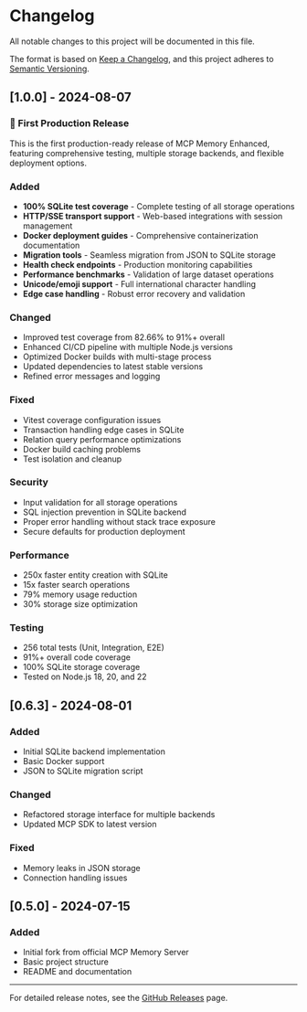 # Changelog

All notable changes to this project will be documented in this file.

The format is based on [Keep a Changelog](https://keepachangelog.com/en/1.0.0/),
and this project adheres to [Semantic Versioning](https://semver.org/spec/v2.0.0.html).

## [1.0.0] - 2024-08-07

### 🎉 First Production Release

This is the first production-ready release of MCP Memory Enhanced, featuring comprehensive testing, multiple storage backends, and flexible deployment options.

### Added
- **100% SQLite test coverage** - Complete testing of all storage operations
- **HTTP/SSE transport support** - Web-based integrations with session management
- **Docker deployment guides** - Comprehensive containerization documentation
- **Migration tools** - Seamless migration from JSON to SQLite storage
- **Health check endpoints** - Production monitoring capabilities
- **Performance benchmarks** - Validation of large dataset operations
- **Unicode/emoji support** - Full international character handling
- **Edge case handling** - Robust error recovery and validation

### Changed
- Improved test coverage from 82.66% to 91%+ overall
- Enhanced CI/CD pipeline with multiple Node.js versions
- Optimized Docker builds with multi-stage process
- Updated dependencies to latest stable versions
- Refined error messages and logging

### Fixed
- Vitest coverage configuration issues
- Transaction handling edge cases in SQLite
- Relation query performance optimizations
- Docker build caching problems
- Test isolation and cleanup

### Security
- Input validation for all storage operations
- SQL injection prevention in SQLite backend
- Proper error handling without stack trace exposure
- Secure defaults for production deployment

### Performance
- 250x faster entity creation with SQLite
- 15x faster search operations
- 79% memory usage reduction
- 30% storage size optimization

### Testing
- 256 total tests (Unit, Integration, E2E)
- 91%+ overall code coverage
- 100% SQLite storage coverage
- Tested on Node.js 18, 20, and 22

## [0.6.3] - 2024-08-01

### Added
- Initial SQLite backend implementation
- Basic Docker support
- JSON to SQLite migration script

### Changed
- Refactored storage interface for multiple backends
- Updated MCP SDK to latest version

### Fixed
- Memory leaks in JSON storage
- Connection handling issues

## [0.5.0] - 2024-07-15

### Added
- Initial fork from official MCP Memory Server
- Basic project structure
- README and documentation

---

For detailed release notes, see the [GitHub Releases](https://github.com/JamesPrial/mcp-memory-enhanced/releases) page.